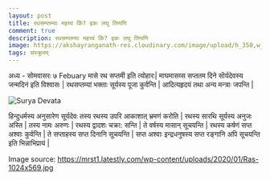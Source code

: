 ```yaml
---
layout: post
title: रथसम्प्तम्याः महत्त्वं किं? इकः लघु तिप्पणि
comment: true
description: रथसम्प्तम्याः महत्त्वं किं? इकः लघु तिप्पणि
image: https://akshayranganath-res.cloudinary.com/image/upload/h_350,w_350,f_auto,q_auto/blog/Ras-1024x569.jpg
tags: संस्क्रुतम्
---
```


अध्य - सोमवासरः ७ Febuary मासे रथ सप्तमी इति त्योहारः| माघमासय्स  सप्ततम दिने सॊर्यदेवस्य जन्मदिनं इति विश्वासः | रथसप्तम्यां भक्ताः सूर्यस्य पूजा कुर्वन्ति | आदित्यहृदयं तथा अन्य मन्त्राः जपन्ति |

![Surya Devata](https://akshayranganath-res.cloudinary.com/image/upload/f_auto,q_auto/blog/Ras-1024x569.jpg)

हिन्दुधर्मस्य अनुसारेण सूर्यदेवः तस्य रथस्य उपरि आकाशात् भ्रमणं करोति | रथस्य सारथि सूर्यस्य अनुजः अस्ति | तस्य नामः अरुणः |  रथस्य द्वादशः चक्रा: सन्ति | ते वर्षस्य मासान् सूचयन्ति | रथस्य कर्षणं सप्त अश्वाः कुर्वन्ति | ते सप्ताहस्य सप्त दिनानि सूचयन्ति | सप्त अश्वाः इन्द्रधनुषस्य सप्त रङ्गानि अपि  सूचयन्ति इति भिन्नाभिप्रायं |


Image source: https://mrst1.latestly.com/wp-content/uploads/2020/01/Ras-1024x569.jpg